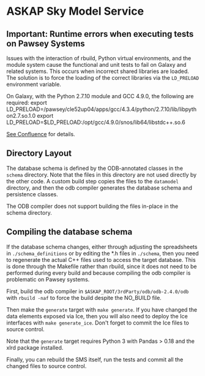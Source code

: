 # ASKAP Sky Model Service

## Important: Runtime errors when executing tests on Pawsey Systems
Issues with the interaction of rbuild, Python virtual environments, and the
module system cause the functional and unit tests to fail on Galaxy and related
systems. This occurs when incorrect shared libraries are loaded.
The solution is to force the loading of the correct libraries via the
`LD_PRELOAD` environment variable.

On Galaxy, with the Python 2.7.10 module and GCC 4.9.0, the following are
required:
    export LD_PRELOAD=/pawsey/cle52up04/apps/gcc/4.3.4/python/2.7.10/lib/libpython2.7.so.1.0
    export LD_PRELOAD=$LD_PRELOAD:/opt/gcc/4.9.0/snos/lib64/libstdc++.so.6

[See Confluence](https://confluence.csiro.au/display/ASDP/Functional+Testing+with+Python) for details.

## Directory Layout

The database schema is defined by the ODB-annotated classes in the `schema`
directory. Note that the files in this directory are not used directly by the
other code. A custom build step copies the files to the `datamodel` directory, and
then the odb compiler generates the database schema and persistence classes.

The ODB compiler does not support building the files in-place in the schema
directory.

## Compiling the database schema

If the database schema changes, either through adjusting the spreadsheets in
`./schema_definitions` or by editing the *.h files in `./schema`, then you need
to regenerate the actual C++ files used to access the target database. This is
done through the Makefile rather than rbuild, since it does not need to be
performed during every build and because compiling the odb compiler is
problematic on Pawsey systems.

First, build the odb compiler in `$ASKAP_ROOT/3rdParty/odb/odb-2.4.0/odb` with
`rbuild -naf` to force the build despite the NO_BUILD file.

Then make the `generate` target with `make generate`. If you have changed the
data elements exposed via Ice, then you will also need to deploy the Ice
interfaces with `make generate_ice`. Don't forget to commit the Ice files to
source control.

Note that the `generate` target requires Python 3 with Pandas > 0.18 and the
xlrd package installed.

Finally, you can rebuild the SMS itself, run the tests and commit all the
changed files to source control.
